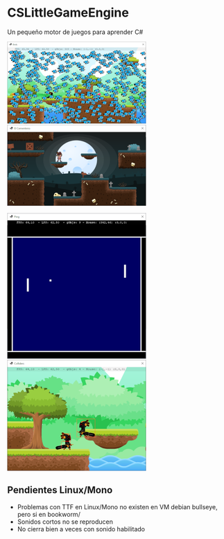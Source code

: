 # CSLittleGameEngine

Un pequeño motor de juegos para aprender C#

![Birds](images/Birds.png) ![Cementerio](images/Cementerio.png)

![Pong](images/Pong.png) ![Demo05](images/Demo05.png)

## Pendientes Linux/Mono

- Problemas con TTF en Linux/Mono no existen en VM debian bullseye, pero si en bookworm/
- Sonidos cortos no se reproducen
- No cierra bien a veces con sonido habilitado
